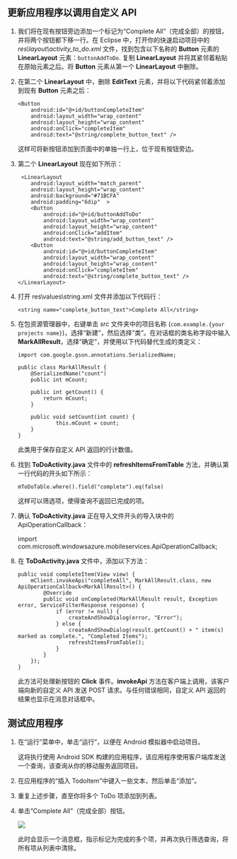 ## <a name="update-app"></a>更新应用程序以调用自定义 API

1.  我们将在现有按钮旁边添加一个标记为“Complete All”（完成全部）的按钮，并将两个按钮都下移一行。在 Eclipse 中，打开你的快速启动项目中的 *res\\layout\\activity\_to\_do.xml* 文件，找到包含以下名称的 **Button** 元素的 **LinearLayout** 元素：`buttonAddToDo`. 复制 **LinearLayout** 并将其紧邻着粘贴在原始元素之后。将 **Button** 元素从第一个 **LinearLayout** 中删除。

2.  在第二个 **LinearLayout** 中，删除 **EditText** 元素，并将以下代码紧邻着添加到现有 **Button** 元素之后：

        <Button
            android:id="@+id/buttonCompleteItem"
            android:layout_width="wrap_content"
            android:layout_height="wrap_content"
            android:onClick="completeItem"
            android:text="@string/complete_button_text" />

    这样可将新按钮添加到页面中的单独一行上，位于现有按钮旁边。

3.  第二个 **LinearLayout** 现在如下所示：

         <LinearLayout
            android:layout_width="match_parent" 
            android:layout_height="wrap_content" 
            android:background="#71BCFA"
            android:padding="6dip"  >
            <Button
                android:id="@+id/buttonAddToDo"
                android:layout_width="wrap_content"
                android:layout_height="wrap_content"
                android:onClick="addItem"
                android:text="@string/add_button_text" />
            <Button
                android:id="@+id/buttonCompleteItem"
                android:layout_width="wrap_content"
                android:layout_height="wrap_content"
                android:onClick="completeItem"
                android:text="@string/complete_button_text" />
        </LinearLayout>

4.  打开 res\\values\\string.xml 文件并添加以下代码行：

        <string name="complete_button_text">Complete All</string>

5.  在包资源管理器中，右键单击 *src* 文件夹中的项目名称 (`com.example.{your projects name}`)，选择“新建”，然后选择“类”。在对话框的类名称字段中输入 **MarkAllResult**，选择“确定”，并使用以下代码替代生成的类定义：

        import com.google.gson.annotations.SerializedName;

        public class MarkAllResult {
            @SerializedName("count")
            public int mCount;

            public int getCount() {
                return mCount;
            }

            public void setCount(int count) {
                    this.mCount = count;
            }
        }

    此类用于保存自定义 API 返回的行计数值。

6.  找到 **ToDoActivity.java** 文件中的 **refreshItemsFromTable** 方法，并确认第一行代码的开头如下所示：

        mToDoTable.where().field("complete").eq(false)

    这样可以筛选项，使得查询不返回已完成的项。

7.  确认 **ToDoActivity.java** 正在导入文件开头的导入块中的 ApiOperationCallback：

    import com.microsoft.windowsazure.mobileservices.ApiOperationCallback;

8.  在 **ToDoActivity.java** 文件中，添加以下方法：

        public void completeItem(View view) {
            mClient.invokeApi("completeAll", MarkAllResult.class, new ApiOperationCallback<MarkAllResult>() {
                @Override
                public void onCompleted(MarkAllResult result, Exception error, ServiceFilterResponse response) {
                    if (error != null) {
                        createAndShowDialog(error, "Error");
                    } else {
                        createAndShowDialog(result.getCount() + " item(s) marked as complete.", "Completed Items");
                        refreshItemsFromTable();
                    }
                }
            });
        }

    此方法可处理新按钮的 **Click** 事件。**invokeApi** 方法在客户端上调用，该客户端向新的自定义 API 发送 POST 请求。与任何错误相同，自定义 API 返回的结果也显示在消息对话框中。

## 测试应用程序

1.  在“运行”菜单中，单击“运行”，以便在 Android 模拟器中启动项目。

    这将执行使用 Android SDK 构建的应用程序，该应用程序使用客户端库发送一个查询，该查询从你的移动服务返回项目。

2.  在应用程序的“插入 TodoItem”中键入一些文本，然后单击“添加”。

3.  重复上述步骤，直至你将多个 ToDo 项添加到列表。

4.  单击“Complete All”（完成全部）按钮。

    ![][0]

    此时会显示一个消息框，指示标记为完成的多个项，并再次执行筛选查询，将所有项从列表中清除。

  [0]: ./media/mobile-services-android-call-custom-api/mobile-custom-api-android-completed.png
